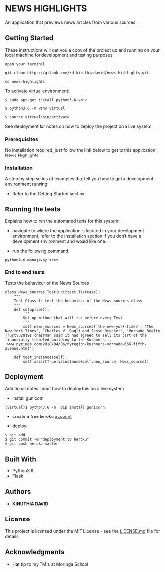# NEWS HIGHLIGHTS

An application that previews news articles from various sources.

## Getting Started

These instructions will get you  a copy of the project up and running on your local machine for development and testing purposes:

```
open your terminal
```

```
git clone https://github.com/kd-kinuthiadavid/news-highlights.git

```
```
cd news-highlights

```
To activate virtual environment:

```
$ sudo apt-get install python3.6-venv

```

```
$ python3.6 -m venv virtual

```
```
$ source virtual/bin/activate

```

See deployment for notes on how to deploy the project on a live system.

### Prerequisites

No installation required, just follow the link below to get to this application:
[News Highlights]( https://github.com/kd-kinuthiadavid/news-highlights.git)


### Installation

A step by step series of examples that tell you how to get a development environment running:

* Refer to the Getting Started section

## Running the tests

Explains how to run the automated tests for this system:

* navigate to where the application is located in your development environment, refer to the Installation section if you don't have a development environment and would like one.

* run the following command.

```
python3.6 manage.py test

```

### End to end tests

Tests the behaviour of the News Sources

```
class News_sources_Test(unittest.Testcase):
    """
    Test Class to test the behaviour of the News_sources class
    """
    def setup(self):
        '''
        Set up method that will run before every Test
        '''
        self.news_sources = News_sources('the-new-york-times', 'The New York Times', 'Charles V. Bagli and Jesse Drucker', 'Vornado Realty Trust\u2019s chairman said it had agreed to sell its part of the financially troubled building to the Kushners.', 'www.nytimes.com/2018/04/06/nyregion/kushners-vornado-666-fifth-avenue.html')

    def test_instance(self):
        self.assertTrue(isinstance(self.new_source, News_source))

```

## Deployment

Additional notes about how to deploy this on a live system:

* install gunicorn
```
(virtual)$ python3.6 -m  pip install gunicorn

```
* create a free heroku [account](https://signup.heroku.com/)

* deploy:

```
$ git add .
$ git commit -m "deployment to heroku"
$ git push heroku master
```

## Built With

* Python3.6
* Flask



## Authors

* **KINUTHIA DAVID**

## License

This project is licensed under the MIT License - see the [LICENSE.md](LICENSE.md) file for details

## Acknowledgments

* Hat tip to my TM's at Moringa School

